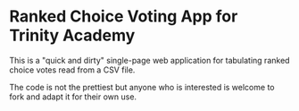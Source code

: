 # Ranked Choice Voting App for Trinity Academy

This is a "quick and dirty" single-page web application for tabulating ranked choice votes read from a CSV file.

The code is not the prettiest but anyone who is interested is welcome to fork and adapt it for their own use.
